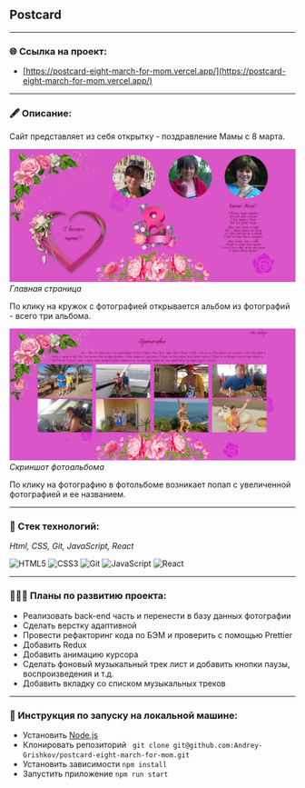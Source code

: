 ## Postcard
___

### 🌐 Ссылка на проект:

* [https://postcard-eight-march-for-mom.vercel.app/](https://postcard-eight-march-for-mom.vercel.app/) 

___
### 🖋️ Описание:

Сайт представляет из себя открытку - поздравление Мамы с 8 марта.

![Скриншот главной страницы](./src/images/screenshot.png)
*Главная страница*

По клику на кружок с фотографией открывается альбом из фотографий - всего три альбома.

![Скриншот фотоальбома](./src/images/screenshot2.png)
*Скриншот фотоальбома*

По клику на фотографию в фотольбоме возникает попап с увеличенной фотографией и ее названием.
___

### 🔨 Стек технологий:

*Html, CSS, Git, JavaScript, React*

![HTML5](https://img.shields.io/badge/html5-%23E34F26.svg?style=for-the-badge&logo=html5&logoColor=white)
![CSS3](https://img.shields.io/badge/css3-%231572B6.svg?style=for-the-badge&logo=css3&logoColor=white)
![Git](https://img.shields.io/badge/git-%23F05033.svg?style=for-the-badge&logo=git&logoColor=white)
![JavaScript](https://img.shields.io/badge/javascript-%23323330.svg?style=for-the-badge&logo=javascript&logoColor=%23F7DF1E)
![React](https://img.shields.io/badge/react-%2320232a.svg?style=for-the-badge&logo=react&logoColor=%2361DAFB)

___

### 🕵🏼‍♂️  Планы по развитию проекта:
* Реализовать back-end часть и перенести в базу данных фотографии
* Сделать верстку адаптивной
* Провести рефакторинг кода по БЭМ и проверить с помощью Prettier
* Добавить Redux
* Добавить анимацию курсора
* Сделать фоновый музыкальный трек лист и добавить кнопки паузы, воспроизведения и т.д.
* Добавить вкладку со списком музыкальных треков
___

### 🚀 Инструкция по запуску на локальной машине:
* Установить [Node.js](https://nodejs.org/ru/)
* Клонировать репозиторий ``` git clone git@github.com:Andrey-Grishkov/postcard-eight-march-for-mom.git```
* Установить зависимости ``` npm install ```
* Запустить приложение ``` npm run start ```
